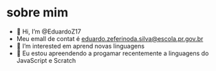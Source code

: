 # sobre mim
- 👋 Hi, I’m @EduardoZ17
- Meu emall de contat é eduardo.zeferinoda.silva@escola.pr.gov.br
- 👀 I’m interested  em aprend novas linguagens
- 🌱 Eu estou  apreendendo a progamar recentemente a linguagens  do JavaScript e Scratch

